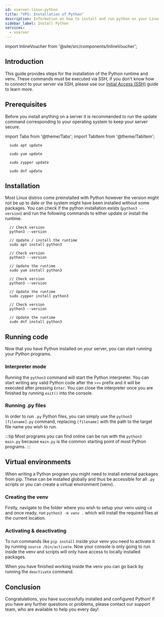 ```yaml
---
id: vserver-linux-python
title: "VPS: Installation of Python"
description: Information on how to install and run python on your Linux server from ZAP-Hosting - ZAP-Hosting.com documentation
sidebar_label: Install Python
services:
  - vserver
---
```


import InlineVoucher from '@site/src/components/InlineVoucher';

## Introduction

This guide provides steps for the installation of the Python runtime and venv. These commands must be executed via SSH, if you don't know how to connect to your server via SSH, please use our [Initial Access (SSH)](vserver-linux-ssh.md) guide to learn more.

<InlineVoucher />

## Prerequisites

Before you install anything on a server it is recommended to run the update command corresponding to your operating system to keep your server secure.

import Tabs from '@theme/Tabs';
import TabItem from '@theme/TabItem';

<Tabs>
<TabItem value="ubuntu-debian" label="Ubuntu & Debian" default>

```
  sudo apt update
```

</TabItem>
<TabItem value="centos" label="CentOS">

```
  sudo yum update
```

</TabItem>
<TabItem value="opensuse" label="OpenSUSE">

```
  sudo zypper update
```

</TabItem>
<TabItem value="fedora" label="Fedora">

```
  sudo dnf update
```

</TabItem>
</Tabs>

## Installation

Most Linux distros come preinstalled with Python however the version might not be up to date or the system might have been installed without some packages. You can check if the python installation exists (`python3 --version`) and run the following commands to either update or install the runtime.

<Tabs>
<TabItem value="ubuntu-debian" label="Ubuntu & Debian" default>

```
  // Check version
  python3 --version

  // Update / install the runtime
  sudo apt install python3
```

</TabItem>
<TabItem value="centos" label="CentOS">

```
  // Check version
  python3 --version

  // Update the runtime
  sudo yum install python3
```

</TabItem>
<TabItem value="opensuse" label="OpenSUSE">

```
  // Check version
  python3 --version

  // Update the runtime
  sudo zypper install python3
```

</TabItem>
<TabItem value="fedora" label="Fedora">

```
  // Check version
  python3 --version

  // Update the runtime
  sudo dnf install python3
```

</TabItem>
</Tabs>

## Running code

Now that you have Python installed on your server, you can start running your Python programs.

### Interpreter mode

Running the `python3` command will start the Python interpreter. You can start writing any valid Python code after the `>>>` prefix and it will be executed after pressing `Enter`. You can close the interpreter once you are finished by running `exit()` into the console.

### Running .py files

In order to run `.py` Python files, you can simply use the `python3 [filename].py` command, replacing `[filename]` with the path to the target file name you wish to run.

:::tip
Most programs you can find online can be run with the `python3 main.py` because `main.py` is the common starting point of most Python programs.
:::

## Virtual environments

When writing a Python program you might need to install external packages from pip. These can be installed globally and thus be accessible for all `.py` scripts or you can create a virtual environment (venv).

### Creating the venv

Firstly, navigate to the folder where you wish to setup your venv using `cd` and once ready, run `python3 -m venv .` which will install the required files at the current location.

### Activating & deactivating

To run commands like `pip install` inside your venv you need to activate it by running `source /bin/activate`. Now your console is only going to run inside the venv and scripts will only have access to locally installed packages.

When you have finished working inside the venv you can go back by running the `deactivate` command.


## Conclusion

Congratulations, you have successfully installed and configured Python! If you have any further questions or problems, please contact our support team, who are available to help you every day! 
